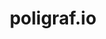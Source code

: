 ---
title: poligraf.io
description: Because Metric Never Lies
background: "img/Home05.jpg"
icon: chart-bar
---